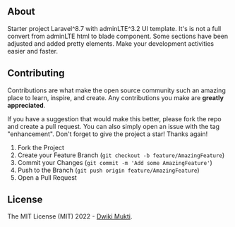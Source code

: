 ## About

Starter project Laravel^8.7 with adminLTE^3.2 UI template. It's is not a full convert from adminLTE html to blade component. Some sections have been adjusted and added pretty elements. Make your development activities easier and faster.

## Contributing

Contributions are what make the open source community such an amazing place to learn, inspire, and create. Any contributions you make are **greatly appreciated**.

If you have a suggestion that would make this better, please fork the repo and create a pull request. You can also simply open an issue with the tag "enhancement".
Don't forget to give the project a star! Thanks again!

1. Fork the Project
2. Create your Feature Branch (`git checkout -b feature/AmazingFeature`)
3. Commit your Changes (`git commit -m 'Add some AmazingFeature'`)
4. Push to the Branch (`git push origin feature/AmazingFeature`)
5. Open a Pull Request

## License

The MIT License (MIT) 2022 - [Dwiki Mukti](https://github.com/2-Q/).

